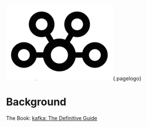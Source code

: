 ![Kafka Logo](/uploads/logos/kafka-icon.png "kafka Logo"){.pagelogo}



<!-- TITLE: kafka -->
<!-- SUBTITLE: Confluent's platform for streaming data - the new middleware -->
# Background
The Book:
[kafka: The Definitive Guide](/uploads/kafka/confluent-kafka-definitive-guide-complete.pdf "kafka: The Definitive Guide")